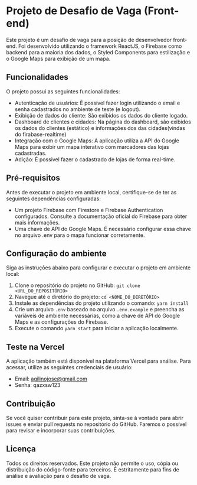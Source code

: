 # Projeto de Desafio de Vaga (Front-end)

Este projeto é um desafio de vaga para a posição de desenvolvedor front-end. Foi desenvolvido utilizando o framework ReactJS, o Firebase como backend para a maioria dos dados, o Styled Components para estilização e o Google Maps para exibição de um mapa.

## Funcionalidades

O projeto possui as seguintes funcionalidades:

- Autenticação de usuários: É possível fazer login utilizando o email e senha cadastrados no ambiente de teste (e logout).
- Exibição de dados do cliente: São exibidos os dados do cliente logado.
- Dashboard de clientes e cidades: Na página do dashboard, são exibidos os dados do clientes (estático) e informações dos das cidades(vindas do firabase-realtime)
- Integração com o Google Maps: A aplicação utiliza a API do Google Maps para exibir um mapa interativo com marcadores das lojas cadastradas.
- Adição: É possivel fazer o cadastrado de lojas de forma real-time.

## Pré-requisitos

Antes de executar o projeto em ambiente local, certifique-se de ter as seguintes dependências configuradas:

- Um projeto Firebase com Firestore e Firebase Authentication configurados. Consulte a documentação oficial do Firebase para obter mais informações.
- Uma chave de API do Google Maps. É necessário configurar essa chave no arquivo .env para o mapa funcionar corretamente.

## Configuração do ambiente

Siga as instruções abaixo para configurar e executar o projeto em ambiente local:

1. Clone o repositório do projeto no GitHub: `git clone <URL_DO_REPOSITÓRIO>`
2. Navegue até o diretório do projeto: `cd <NOME_DO_DIRETÓRIO>`
3. Instale as dependências do projeto utilizando o comando: `yarn install`
4. Crie um arquivo `.env` baseado no arquivo `.env.example` e preencha as variáveis de ambiente necessárias, como a chave de API do Google Maps e as configurações do Firebase.
5. Execute o comando `yarn start` para iniciar a aplicação localmente.

## Teste na Vercel

A aplicação também está disponível na plataforma Vercel para análise. Para acessar, utilize as seguintes credenciais de usuário:

- Email: agilinojose@gmail.com
- Senha: qazxsw123

## Contribuição

Se você quiser contribuir para este projeto, sinta-se à vontade para abrir issues e enviar pull requests no repositório do GitHub. Faremos o possível para revisar e incorporar suas contribuições.

## Licença

Todos os direitos reservados. Este projeto não permite o uso, cópia ou distribuição do código-fonte para terceiros. É estritamente para fins de análise e avaliação para o desafio de vaga.
